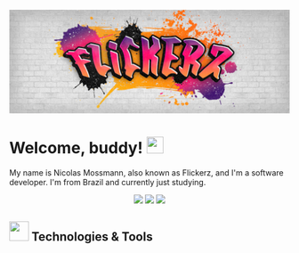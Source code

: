 [![Header](https://github.com/IFlickerz/Iflickerz/blob/main/Flickerz%20graffiti.png?raw=true)](https://https://iflickerz.github.io/Portfolio/)

# Welcome, buddy! <img src="https://raw.githubusercontent.com/MartinHeinz/MartinHeinz/master/wave.gif" width="30px" height="30px"/>

<a align="center"> My name is Nicolas Mossmann, also known as Flickerz, and I'm a software developer. I'm from Brazil and currently just studying. </a>

<div align="center">
<a href="https://www.instagram.com/nicolasm_l"><img src="https://img.shields.io/badge/-Instagram-%23E4405F?style=for-the-badge&logo=instagram&logoColor=white"></a>
<a href="https://www.linkedin.com/in/nicolas-mossmann-lemos-271b25175"><img src="https://img.shields.io/badge/-Linkedin-blue?style=for-the-badge&logo=linkedin&logoColor=white"></a>
<a href="mailto:nicolasmossmannbusiness@gmail.com"><img src="https://img.shields.io/badge/-Gmail-red?style=for-the-badge&logo=Gmail&logoColor=white"></a>
</div>

## <img src="https://static.wixstatic.com/media/c7c1c2_2b2bbdf0e4df4d2f9a3462aff17207fa~mv2.gif" width="35px" height="35px"/> Technologies & Tools
<div align="center">
<a><img scr="https://img.shields.io/badge/Code-SAP%20ABAP-informational?style=flat&logo=sap&logoColor=white&color=f91362"></a>
<a><img scr="https://img.shields.io/badge/Code-Java-informational?style=flat&logo=java&logoColor=white&color=f91362"></a>
<a><img scr="https://img.shields.io/badge/Tools-MySQL-informational?style=flat&logo=mysql&logoColor=white&color=f91362"></a>
<a><img scr="https://img.shields.io/badge/Code-HTML5-informational?style=flat&logo=html5&logoColor=white&color=f91362"></a>
<a><img scr="https://img.shields.io/badge/Code-CSS3-informational?style=flat&logo=css3&logoColor=white&color=f91362"></a>
<a><img scr="https://img.shields.io/badge/Code-JavaScript-informational?style=flat&logo=JavaScript&logoColor=white&color=f91362"></a>
<a><img scr="https://img.shields.io/badge/Code-PHP-informational?style=flat&logo=PHP&logoColor=white&color=f91362"></a>
<a><img scr="https://img.shields.io/badge/Code-Python-informational?style=flat&logo=Python&logoColor=white&color=f91362"></a>
<a><img scr="https://img.shields.io/badge/Tools-React-informational?style=flat&logo=react&logoColor=white&color=f91362"></a>
</div>
